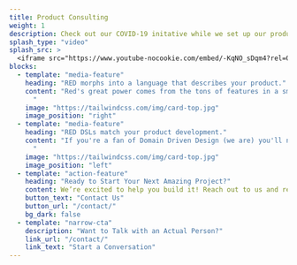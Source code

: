 ```yaml
---
title: Product Consulting
weight: 1
description: Check out our COVID-19 initative while we set up our product consulting business.
splash_type: "video"
splash_src: >
  <iframe src="https://www.youtube-nocookie.com/embed/-KqNO_sDqm4?rel=0" frameborder="0" allow="autoplay; encrypted-media" allowfullscreen></iframe>
blocks:
  - template: "media-feature"
    heading: "RED morphs into a language that describes your product."
    content: "Red's great power comes from the tons of features in a small executable **and** the ability to easily create DSLs using it's built-in `parse` function. So Red as a language morphs into your domain area, for example [ sell 10 shares AXG when price exceeds 42 dollars]. By allowing you to create DSLs and workflows quickly, Red helps getting better software as your product is expressed in your domain - you'll spot differences immediately.
      "
    image: "https://tailwindcss.com/img/card-top.jpg"
    image_position: "right"
  - template: "media-feature"
    heading: "RED DSLs match your product development."
    content: "If you're a fan of Domain Driven Design (we are) you'll notice that the DSLs you create matchthe domain vocabulary. This creates no room for misiniterpretation and allows stakeholders and developers to speak the same language - the DSL.
      "
    image: "https://tailwindcss.com/img/card-top.jpg"
    image_position: "left"
  - template: "action-feature"
    heading: "Ready to Start Your Next Amazing Project?"
    content: We’re excited to help you build it! Reach out to us and request a proposal from our team.
    button_text: "Contact Us"
    button_url: "/contact/"
    bg_dark: false
  - template: "narrow-cta"
    description: "Want to Talk with an Actual Person?"
    link_url: "/contact/"
    link_text: "Start a Conversation"
---
```

